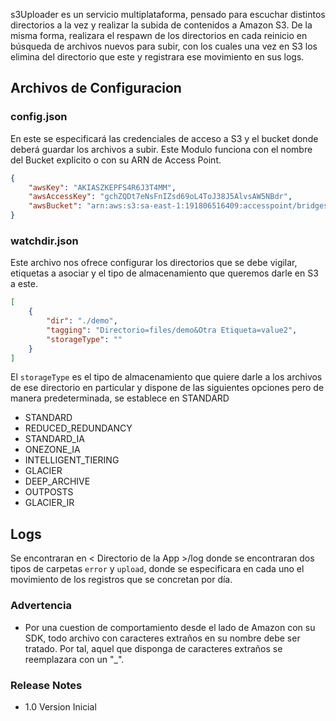 s3Uploader es un servicio multiplataforma, pensado para escuchar distintos directorios a la vez y realizar la subida de contenidos a Amazon S3. 
De la misma forma, realizara el respawn de los directorios en cada reinicio en búsqueda de archivos nuevos para subir, con los cuales una vez en S3 los elimina del directorio que este y registrara ese movimiento en sus logs.

## Archivos de Configuracion

### config.json
En este se especificará las credenciales de acceso a S3 y el bucket donde deberá guardar los archivos a subir. Este Modulo funciona con el nombre del Bucket explicito o con su ARN de Access Point.

```json
{
    "awsKey": "AKIASZKEPFS4R6J3T4MM",
    "awsAccessKey": "gchZQDt7eNsFnIZsd69oL4ToJ38J5AlvsAW5NBdr",
    "awsBucket": "arn:aws:s3:sa-east-1:191806516409:accesspoint/bridgeston-s4-ap"
}
```
### watchdir.json
Este archivo nos ofrece configurar los directorios que se debe vigilar, etiquetas a asociar y el tipo de almacenamiento que queremos darle en S3 a este.


```json
[
    {
        "dir": "./demo",
        "tagging": "Directorio=files/demo&Otra Etiqueta=value2",
        "storageType": ""
    }
]
```
El `storageType` es el tipo de almacenamiento que quiere darle a los archivos de ese directorio en particular y dispone de las siguientes opciones pero de manera predeterminada, se establece en STANDARD

- STANDARD
- REDUCED_REDUNDANCY
- STANDARD_IA
- ONEZONE_IA
- INTELLIGENT_TIERING
- GLACIER
- DEEP_ARCHIVE
- OUTPOSTS
- GLACIER_IR

## Logs
Se encontraran en < Directorio de la App >/log donde se encontraran dos tipos de carpetas `error` y `upload`, donde se especificara en cada uno el movimiento de los registros que se concretan por día.

### Advertencia

- Por una cuestion de comportamiento desde el lado de Amazon con su SDK, todo archivo con caracteres extraños en su nombre debe ser tratado. Por tal, aquel que disponga de caracteres extraños se reemplazara con un "_".

### Release Notes

- 1.0 Version Inicial
